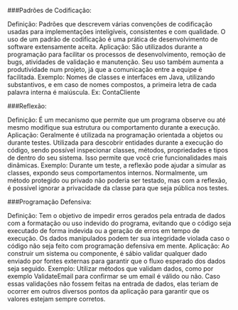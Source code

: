 ###Padrões de Codificação:

Definição: Padrões que descrevem várias convenções de codificação usadas para implementações inteligíveis, consistentes e com qualidade. O uso de um padrão de codificação é uma prática de desenvolvimento de software extensamente aceita.
Aplicação: São utilizados durante a programação para facilitar os processos de desenvolvimento, remoção de bugs, atividades de validação e manutenção. Seu uso também aumenta a produtividade num projeto, já que a comunicação entre a equipe é facilitada.
Exemplo: Nomes de classes e interfaces em Java, utilizando substantivos, e em caso de nomes compostos, a primeira letra de cada palavra interna é maiúscula. Ex: ContaCliente


###Reflexão:

Definição: É um mecanismo que permite que um programa observe ou até mesmo modifique sua estrutura ou comportamento durante a execução.
Aplicação: Geralmente é utilizada na programação orientada a objetos ou durante testes. Utilizada para descobrir entidades durante a execução do código, sendo possível inspecionar classes, métodos, propriedades e tipos de dentro do seu sistema. Isso permite que você crie funcionalidades mais dinâmicas.
Exemplo: Durante um teste, a reflexão pode ajudar a simular as classes, expondo seus comportamentos internos. Normalmente, um método protegido ou privado não poderia ser testado, mas com a reflexão, é possível ignorar a privacidade da classe para que seja pública nos testes.


###Programação Defensiva:

Definição: Tem o objetivo de impedir erros gerados pela entrada de dados com a formatação ou uso indevido do programa, evitando que o código seja executado de forma indevida ou a geração de erros em tempo de execução. Os dados manipulados podem ter sua integridade violada caso o código não seja feito com programação defensiva em mente.
Aplicação: Ao construir um sistema ou componente, é sábio validar qualquer dado enviado por fontes externas para garantir que o fluxo esperado dos dados seja seguido.
Exemplo: Utilizar métodos que validam dados, como por exemplo ValidateEmail para confirmar se um email é válido ou não. Caso essas validações não fossem feitas na entrada de dados, elas teriam de ocorrer em outros diversos pontos da aplicação para garantir que os valores estejam sempre corretos.

